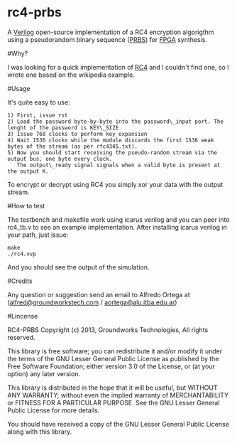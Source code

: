 rc4-prbs
========

A [Verilog](http://en.wikipedia.org/wiki/Verilog) open-source implementation of a RC4 encryption algorigthm using a pseudorandom binary sequence ([PRBS](http://en.wikipedia.org/wiki/Pseudorandom_binary_sequence)) for [FPGA](http://en.wikipedia.org/wiki/Fpga) synthesis.


#Why?

I was looking for a quick implementation of [RC4](http://en.wikipedia.org/wiki/RC4) and I couldn't find one, 
so I wrote one based on the wikipedia example.

#Usage

It's quite easy to use:

    1) First, issue rst
    2) Load the password byte-by-byte into the password\_input port. The lenght of the password is KEY\_SIZE
    3) Issue 768 clocks to perform key expansion
    4) Wait 1536 clocks while the module discards the first 1536 weak bytes of the stream (as per rfc4345.txt).
    5) Now you should start receiving the pseudo-random stream via the output bus, one byte every clock. 
       The output\_ready signal signals when a valid byte is present at the output K.

To encrypt or decrypt using RC4 you simply xor your data with the output stream.


#How to test

The testbench and makefile work using icarus verilog and you can peer into rc4\_tb.v to see an example implementation. 
After installing icarus verilog in your path, just issue:

    make
    ./rc4.vvp

And you should see the output of the simulation.

#Credits

Any question or suggestion send an email to Alfredo Ortega at (alfred@groundworkstech.com / aortega@alu.itba.edu.ar)

#Lincense

RC4-PRBS
Copyright (c) 2013, Groundworks Technologies, All rights reserved.

This library is free software; you can redistribute it and/or
modify it under the terms of the GNU Lesser General Public
License as published by the Free Software Foundation; either
version 3.0 of the License, or (at your option) any later version.

This library is distributed in the hope that it will be useful,
but WITHOUT ANY WARRANTY; without even the implied warranty of
MERCHANTABILITY or FITNESS FOR A PARTICULAR PURPOSE.  See the GNU
Lesser General Public License for more details.

You should have received a copy of the GNU Lesser General Public
License along with this library.

